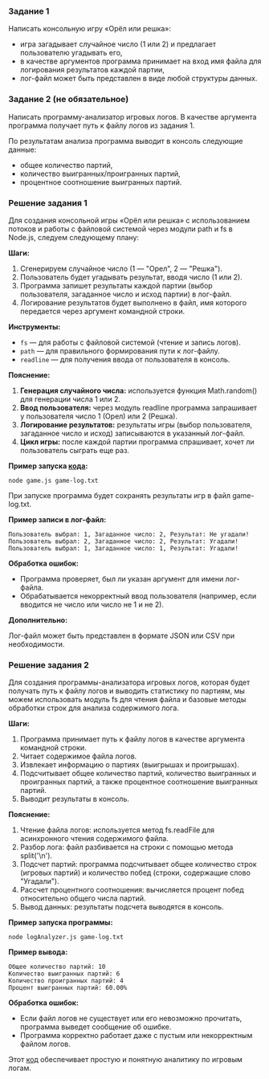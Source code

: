 ### Задание 1
Написать консольную игру «Орёл или решка»: 
- игра загадывает случайное число (1 или 2) и предлагает пользователю угадывать его, 
- в качестве аргументов программа принимает на вход имя файла для логирования результатов каждой партии, 
- лог-файл может быть представлен в виде любой структуры данных.

### Задание 2 (не обязательное)
Написать программу-анализатор игровых логов. В качестве аргумента программа получает путь к файлу логов из задания 1. 

По результатам анализа программа выводит в консоль следующие данные: 
- общее количество партий, 
- количество выигранных/проигранных партий, 
- процентное соотношение выигранных партий.

### Решение задания 1

Для создания консольной игры «Орёл или решка» 
с использованием потоков и работы с файловой системой 
через модули path и fs в Node.js, следуем следующему плану:

**Шаги:**

1. Сгенерируем случайное число (1 — "Орел", 2 — "Решка").
2. Пользователь будет угадывать результат, вводя число (1 или 2).
3. Программа запишет результаты каждой партии (выбор пользователя, загаданное число и исход партии) в лог-файл.
4. Логирование результатов будет выполнено в файл, имя которого передается через аргумент командной строки.

**Инструменты:**

- `fs` — для работы с файловой системой (чтение и запись логов).
- `path` — для правильного формирования пути к лог-файлу.
- `readline` — для получения ввода от пользователя в консоль.

**Пояснение:**

1. **Генерация случайного числа:** используется функция Math.random() для генерации числа 1 или 2.
2. **Ввод пользователя:** через модуль readline программа запрашивает у пользователя число 1 (Орел) или 2 (Решка).
3. **Логирование результатов:** результаты игры (выбор пользователя, загаданное число и исход) записываются в указанный лог-файл.
4. **Цикл игры:** после каждой партии программа спрашивает, хочет ли пользователь сыграть еще раз.

**Пример запуска [кода](HeadOrTail/game.js):**
```
node game.js game-log.txt
```
При запуске программа будет сохранять результаты игр в файл game-log.txt.

**Пример записи в лог-файл:**
```
Пользователь выбрал: 1, Загаданное число: 2, Результат: Не угадали!
Пользователь выбрал: 2, Загаданное число: 2, Результат: Угадали!
Пользователь выбрал: 1, Загаданное число: 1, Результат: Угадали!
```
**Обработка ошибок:**

- Программа проверяет, был ли указан аргумент для имени лог-файла.
- Обрабатывается некорректный ввод пользователя (например, если вводится не число или число не 1 и не 2).

**Дополнительно:**

Лог-файл может быть представлен в формате JSON или CSV при необходимости.

### Решение задания 2

Для создания программы-анализатора игровых логов, которая будет получать путь к файлу логов и выводить статистику по партиям, мы можем использовать модуль fs для чтения файла и базовые методы обработки строк для анализа содержимого лога.

**Шаги:**

1. Программа принимает путь к файлу логов в качестве аргумента командной строки.
2. Читает содержимое файла логов.
3. Извлекает информацию о партиях (выигрышах и проигрышах).
4. Подсчитывает общее количество партий, количество выигранных и проигранных партий, а также процентное соотношение выигранных партий.
5. Выводит результаты в консоль.

**Пояснение:**

1. Чтение файла логов: используется метод fs.readFile для асинхронного чтения содержимого файла.
2. Разбор лога: файл разбивается на строки с помощью метода split('\n').
3. Подсчет партий: программа подсчитывает общее количество строк (игровых партий) и количество побед (строки, содержащие слово "Угадали").
4. Рассчет процентного соотношения: вычисляется процент побед относительно общего числа партий.
5. Вывод данных: результаты подсчета выводятся в консоль.

**Пример запуска программы:**
```
node logAnalyzer.js game-log.txt
```
**Пример вывода:**
```
Общее количество партий: 10
Количество выигранных партий: 6
Количество проигранных партий: 4
Процент выигранных партий: 60.00%
```

**Обработка ошибок:**

- Если файл логов не существует или его невозможно прочитать, программа выведет сообщение об ошибке.
- Программа корректно работает даже с пустым или некорректным файлом логов.

Этот [код](HeadOrTail/logAnalyzer.js) обеспечивает простую и понятную аналитику по игровым логам.